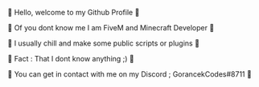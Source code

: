  👋 Hello, welcome to my Github Profile 👋
 
 🥳 Of you dont know me I am FiveM and Minecraft Developer 🥳
 
 🤗 I usually chill and make some public scripts or plugins 🤗 
 
 🍇 Fact : That I dont know anything ;) 🍇
 
 🥕 You can get in contact with me on my Discord ; GorancekCodes#8711 🥕
